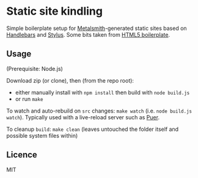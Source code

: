 # Static site kindling

Simple boilerplate setup for [Metalsmith](http://www.metalsmith.io)-generated static sites based on [Handlebars](http://handlebarsjs.com/) and [Stylus](http://learnboost.github.io/stylus/). Some bits taken from [HTML5 boilerplate](https://html5boilerplate.com/).


## Usage

(Prerequisite: Node.js)

Download zip (or clone), then (from the repo root):

- either manually install with `npm install` then build with `node build.js`
- or run `make`

To watch and auto-rebuild on `src` changes: `make watch` (i.e. `node build.js watch`). Typically used with a live-reload server such as [Puer](https://github.com/leeluolee/puer).

To cleanup `build`: `make clean` (leaves untouched the folder itself and possible system files within)


## Licence

MIT
